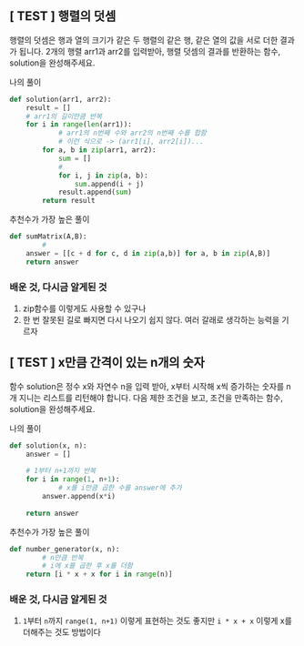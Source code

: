 ## [ TEST ] 행렬의 덧셈
행렬의 덧셈은 행과 열의 크기가 같은 두 행렬의 같은 행, 같은 열의 값을 서로 더한 결과가 됩니다. 2개의 행렬 arr1과 arr2를 입력받아, 행렬 덧셈의 결과를 반환하는 함수, solution을 완성해주세요.

나의 풀이

```python
def solution(arr1, arr2):
    result = []
    # arr1의 길이만큼 반복
    for i in range(len(arr1)):
		    # arr1의 n번째 수와 arr2의 n번째 수를 합함
		    # 이런 식으로 -> (arr1[i], arr2[i])...
        for a, b in zip(arr1, arr2):
            sum = []
            # 
            for i, j in zip(a, b):
                sum.append(i + j)
            result.append(sum)
        return result
```

추천수가 가장 높은 풀이

```python
def sumMatrix(A,B):
		# 
    answer = [[c + d for c, d in zip(a,b)] for a, b in zip(A,B)]
    return answer
```

### 배운 것, 다시금 알게된 것

1. zip함수를 이렇게도 사용할 수 있구나
2. 한 번 잘못된 길로 빠지면 다시 나오기 쉽지 않다. 여러 갈래로 생각하는 능력을 기르자



## [ TEST ] x만큼 간격이 있는 n개의 숫자
함수 solution은 정수 x와 자연수 n을 입력 받아, x부터 시작해 x씩 증가하는 숫자를 n개 지니는 리스트를 리턴해야 합니다. 다음 제한 조건을 보고, 조건을 만족하는 함수, solution을 완성해주세요.

나의 풀이

```python
def solution(x, n):
    answer = []
    
    # 1부터 n+1까지 반복
    for i in range(1, n+1):
		    # x를 i만큼 곱한 수를 answer에 추가
        answer.append(x*i)
    
    return answer
```

추천수가 가장 높은 풀이

```python
def number_generator(x, n):
		# n만큼 반복
		# i에 x를 곱한 후 x를 더함
    return [i * x + x for i in range(n)]
```

### 배운 것, 다시금 알게된 것

1. `1`부터 `n`까지
`range(1, n+1)` 이렇게 표현하는 것도 좋지만
`i * x + x` 이렇게 x를 더해주는 것도 방법이다